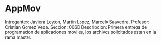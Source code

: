 # AppMov
Intregantes: Javiera Leyton, Martin Lopez, Marcelo Saavedra.
Profesor: Cristian Gomez Vega.
Seccion: 006D
Descripcion: Primera entrega de programacion de aplicaciones moviles, los archivos solicitados estan en la rama master.
